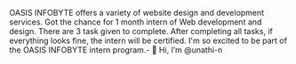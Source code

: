 OASIS INFOBYTE offers a variety of website design and development services. Got the chance for 1 month intern of Web development and design. There are 3 task given to complete. After completing all tasks, if everything looks fine, the intern will be certified. I'm so excited to be part of the OASIS INFOBYTE intern program.- 👋 Hi, I’m @unathi-n

